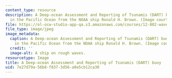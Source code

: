```yaml
---
content_type: resource
description: A Deep-ocean Assessment and Reporting of Tsunamis (DART) buoy being deployed
  in the Pacific Ocean from the NOAA ship Ronald H. Brown. (Image courtesy of NOAA.)
file: https://ol-ocw-studio-app-qa.s3.amazonaws.com/courses/12-802-wave-motion-in-the-ocean-and-the-atmosphere-spring-2008/7e27d79a56b8f8373d56a8e5cb12ca30_12-802s08-th.jpg
file_type: image/jpeg
image_metadata:
  caption: A Deep-ocean Assessment and Reporting of Tsunamis (DART) buoy being deployed
    in the Pacific Ocean from the NOAA ship Ronald H. Brown. (Image courtesy of NOAA.)
  credit: ''
  image-alt: A ship on rough waves.
resourcetype: Image
title: A Deep-ocean Assessment and Reporting of Tsunamis (DART) buoy
uid: 7e27d79a-56b8-f837-3d56-a8e5cb12ca30
---
```

